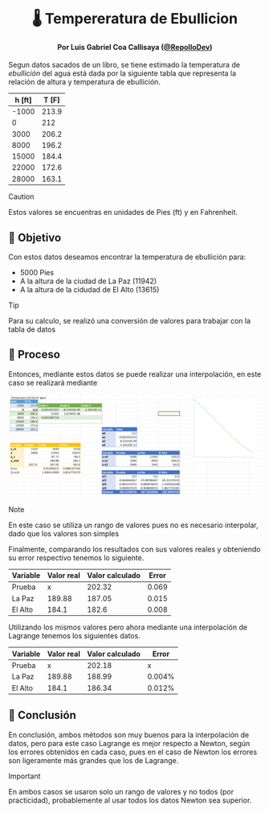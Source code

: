 <h1 align='center'>🌡️ Tempereratura de Ebullicion</h1>

<h4 align='center'>
    Por Luis Gabriel Coa Callisaya (<a href=https://github.com/RepolloDev''>@RepolloDev</a>)
</h4>

Segun datos sacados de un libro, se tiene estimado
la temperatura de _ebullición_ del agua está dada
por la siguiente tabla que representa la relación
de altura y temperatura de ebullición.

| h [ft] | T [F] |
| ------ | ----- |
| -1000  | 213.9 |
| 0      | 212   |
| 3000   | 206.2 |
| 8000   | 196.2 |
| 15000  | 184.4 |
| 22000  | 172.6 |
| 28000  | 163.1 |

> [!CAUTION]
> Estos valores se encuentras en unidades de Pies (ft)
> y en Fahrenheit.

## 🎯 Objetivo

Con estos datos deseamos encontrar la temperatura
de ebullición para:

- 5000 Pies
- A la altura de la ciudad de La Paz (11942)
- A la altura de la cidudad de El Alto (13615)

> [!TIP]
> Para su calculo, se realizó una conversión
> de valores para trabajar con la tabla de datos

## 🧰 Proceso

Entonces, mediante estos datos se puede realizar
una interpolación, en este caso se realizará mediante

<p align='center'>
    <img src='./assets/capture.png'/>
</p>

> [!NOTE]
> En este caso se utiliza un rango de valores
> pues no es necesario interpolar, dado que
> los valores son simples

Finalmente, comparando los resultados con sus valores
reales y obteniendo su error respectivo tenemos
lo siguiente.

| Variable | Valor real | Valor calculado | Error |
| -------- | ---------- | --------------- | ----- |
| Prueba   | x          | 202.32          | 0.069 |
| La Paz   | 189.88     | 187.05          | 0.015 |
| El Alto  | 184.1      | 182.6           | 0.008 |

Utilizando los mismos valores pero ahora mediante
una interpolación de Lagrange tenemos los siguientes
datos.

| Variable | Valor real | Valor calculado | Error  |
| -------- | ---------- | --------------- | ------ |
| Prueba   | x          | 202.18          | x      |
| La Paz   | 189.88     | 188.99          | 0.004% |
| El Alto  | 184.1      | 186.34          | 0.012% |

## 🏁 Conclusión

En conclusión, ambos métodos son muy buenos
para la interpolación de datos, pero para este
caso Lagrange es mejor respecto a Newton, según
los errores obtenidos en cada caso, pues
en el caso de Newton los errores son ligeramente más
grandes que los de Lagrange.

> [!IMPORTANT]
> En ambos casos se usaron solo un rango de
> valores y no todos (por practicidad), probablemente
> al usar todos los datos Newton sea superior.
